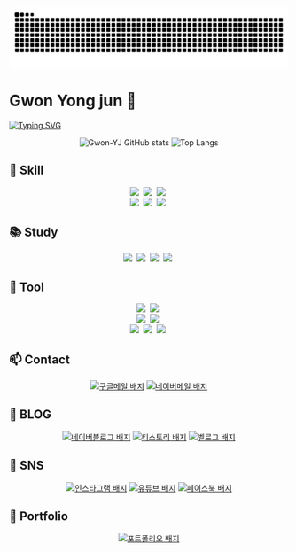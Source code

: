 ![snake gif](https://github.com/Gwon-YJ/Gwon-YJ/blob/output/github-contribution-grid-snake.svg)


# Gwon Yong jun 👋

<!--
**Gwon-YJ/Gwon-YJ** is a ✨ _special_ ✨ repository because its `README.md` (this file) appears on your GitHub profile.

Here are some ideas to get you started:

- 🔭 I’m currently working on ...
- 🌱 I’m currently learning ...
- 👯 I’m looking to collaborate on ...
- 🤔 I’m looking for help with ...
- 💬 Ask me about ...
- 📫 How to reach me: ...
- 😄 Pronouns: ...
- ⚡ Fun fact: ...
-->

[![Typing SVG](https://readme-typing-svg.demolab.com?font=Black+Han+Sans&size=25&duration=4919&pause=1000&width=435&lines=%EB%B0%B1%EC%97%94%EB%93%9C+%EA%B0%9C%EB%B0%9C%EC%9E%90;%EB%82%98%EB%A7%8C%EC%9D%98+%EA%B8%B8%EC%9D%84+%EA%B1%B8%EC%96%B4%EA%B0%80%EB%A9%B4%EC%84%9C)](https://git.io/typing-svg)

<div align="center">

![Gwon-YJ GitHub stats](https://github-readme-stats.vercel.app/api?username=Gwon-YJ&show_icons=true&theme=radical)
![Top Langs](https://github-readme-stats.vercel.app/api/top-langs/?username=Gwon-YJ&layout=compact)

  </div>

## 🚀 Skill

<div align="center">
  <img src="https://img.shields.io/badge/java-00AAEB.svg?&style=for-the-badge&logo=java&logoColor=white">&nbsp
  <img src="https://img.shields.io/badge/html5-E34F26.svg?style=for-the-badge&logo=html5&logoColor=white">&nbsp
  <img src="https://img.shields.io/badge/javascript-F7DF1E.svg?style=for-the-badge&logo=javascript&logoColor=000000">&nbsp

</div>

<div align="center">
  <img src="https://img.shields.io/badge/css3-1572B6.svg?style=for-the-badge&logo=css3&logoColor=white">&nbsp 
  <img src="https://img.shields.io/badge/spring-6DB33F.svg?&style=for-the-badge&logo=spring&logoColor=white">&nbsp
  <img src="https://img.shields.io/badge/mysql-4479A1.svg?&style=for-the-badge&logo=mysql&logoColor=white">&nbsp
</div>

## 📚 Study
<div align="center">
  <img src="https://img.shields.io/badge/java-00AAEB.svg?&style=for-the-badge&logo=java&logoColor=white">&nbsp
  <img src="https://img.shields.io/badge/spring-6DB33F.svg?&style=for-the-badge&logo=spring&logoColor=white">&nbsp
  <img src="https://img.shields.io/badge/git-FE5196.svg?&style=for-the-badge&logo=git&logoColor=white">&nbsp
  <img src="https://img.shields.io/badge/mysql-4479A1.svg?&style=for-the-badge&logo=mysql&logoColor=white">&nbsp
</div>

## 🧰 Tool
<div align="center">
  <img src="https://img.shields.io/badge/notion-000000.svg?&style=for-the-badge&logo=notion&logoColor=white">&nbsp
  <img src="https://img.shields.io/badge/slack-4A154B.svg?&style=for-the-badge&logo=slack&logoColor=white">&nbsp
</div>

<div align="center">
    <img src="https://img.shields.io/badge/intellijidea-3EBBDF.svg?&style=for-the-badge&logo=intellijidea&logoColor=white">&nbsp
    <img src="https://img.shields.io/badge/python-3776AB.svg?style=for-the-badge&logo=python&logoColor=white">&nbsp 
  </div>
  
<div align="center">
  <img src="https://img.shields.io/badge/discord-5865F2.svg?style=for-the-badge&logo=discord&logoColor=white">&nbsp 
  <img src="https://img.shields.io/badge/github-181717.svg?&style=for-the-badge&logo=github&logoColor=white">&nbsp
  <img src="https://img.shields.io/badge/zoom-0B5CFF.svg?&style=for-the-badge&logo=zoom&logoColor=white">&nbsp
</div>

## 📫 Contact
<p align="center">
    <a href="mailto:yoyo91828@gmail.com" target="_blank" rel="noopener noreferrer">
    <img src="https://img.shields.io/badge/gmail-CB2029?style=for-the-badge&logo=gmail&logoColor=white" alt="구글메일 배지" style="max-width: 100%;"></a>    
  <a href="mailto:yoyo99828@naver.com" target="_blank" rel="noopener noreferrer">
    <img src="https://img.shields.io/badge/naver-6DB33F?style=for-the-badge&logo=naver&logoColor=white" alt="네이버메일 배지" style="max-width: 100%;"></a>
</p>

## 🔭 BLOG
<p align="center">
  <a href="https://blog.naver.com/yoyo99828" target="_blank" rel="noopener noreferrer">
    <img src="https://img.shields.io/badge/blog-6DB33F?style=for-the-badge&logo=naver&logoColor=white" alt="네이버블로그 배지" style="max-width: 100%;"></a> 
    <a href="https://gwonyj91.tistory.com/" target="_blank" rel="noopener noreferrer">
    <img src="https://img.shields.io/badge/tistory-000000?style=for-the-badge&logo=tistory&logoColor=white" alt="티스토리 배지" style="max-width: 100%;"></a>
  <a href="https://velog.io/@gwonyj91" target="_blank" rel="noopener noreferrer">
    <img src="https://img.shields.io/badge/velog-7033FD?style=for-the-badge&logo=velog&logoColor=white" alt="벨로그 배지" style="max-width: 100%;"></a>
</p>

## 🦚 SNS
<p align="center">  
  <a href="https://www.instagram.com/gwonyj91" target="_blank" rel="noopener noreferrer">
    <img src="https://img.shields.io/badge/instagram-FF0069?style=for-the-badge&logo=instagram&logoColor=white" alt="인스타그램 배지" style="max-width: 100%;"></a>
  <a href="https://www.youtube.com/@gwonyj91" target="_blank" rel="noopener noreferrer">
    <img src="https://img.shields.io/badge/youtube-FF3333?style=for-the-badge&logo=youtube&logoColor=white" alt="유튜브 배지" style="max-width: 100%;"></a> 
  <a href="https://www.facebook.com/share/1HhoCg7Ffz/?mibextid=wwXIfr" target="_blank" rel="noopener noreferrer">
    <img src="https://img.shields.io/badge/facebook-0866FF?style=for-the-badge&logo=facebook&logoColor=white" alt="페이스북 배지" style="max-width: 100%;"></a> 
  
</p>

## 🍫 Portfolio
<p align="center"> 
  <a href="http://gwonyj91.dothome.co.kr" target="_blank" rel="noopener noreferrer">
    <img src="https://img.shields.io/badge/portfolio-1EBC8F?style=for-the-badge&logo=portfolio&logoColor=white" alt="포트폴리오 배지" style="max-width: 100%;"></a>
</p>
